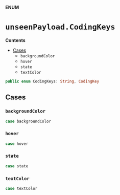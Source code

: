 **ENUM**

# `unseenPayload.CodingKeys`

**Contents**

- [Cases](#cases)
  - `backgroundColor`
  - `hover`
  - `state`
  - `textColor`

```swift
public enum CodingKeys: String, CodingKey
```

## Cases
### `backgroundColor`

```swift
case backgroundColor
```

### `hover`

```swift
case hover
```

### `state`

```swift
case state
```

### `textColor`

```swift
case textColor
```
